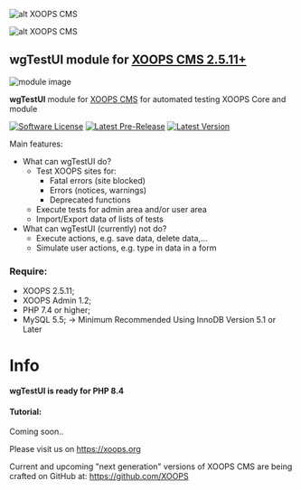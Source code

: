 ![alt XOOPS CMS](https://xoops.org/images/logoXoops4GithubRepository.png)

![alt XOOPS CMS](https://xoops.org/images/logoXoopsPhp8.png)

## wgTestUI module for  [XOOPS CMS 2.5.11+](https://xoops.org)

![module image](./assets/images/wgtestui.jpg)

**wgTestUI** module for [XOOPS CMS](https://xoops.org) for automated testing XOOPS Core and module

[![Software License](https://img.shields.io/badge/license-GPL-brightgreen.svg?style=flat)](LICENSE)
[![Latest Pre-Release](https://img.shields.io/github/tag/XoopsModules25x/wgtestui.svg?style=flat)](https://github.com/XoopsModules25x/wgtestui/tags/)
[![Latest Version](https://img.shields.io/github/release/XoopsModules25x/wgtestui.svg?style=flat)](https://github.com/XoopsModules25x/wgtestui/releases/)

Main features:
* What can wgTestUI do?
  * Test XOOPS sites for:
    * Fatal errors (site blocked)
    * Errors (notices, warnings)
    * Deprecated functions
  * Execute tests for admin area and/or user area
  * Import/Export data of lists of tests
* What can wgTestUI (currently) not do?
  * Execute actions, e.g. save data, delete data,...
  * Simulate user actions, e.g. type in data in a form

### Require:
- XOOPS 2.5.11;
- XOOPS Admin 1.2;
- PHP 7.4 or higher;
- MySQL 5.5; -> Minimum Recommended Using InnoDB Version 5.1 or Later

# Info

**wgTestUI is ready for PHP 8.4**

#### Tutorial:
Coming soon..

Please visit us on https://xoops.org

Current and upcoming "next generation" versions of XOOPS CMS are being crafted on GitHub at: https://github.com/XOOPS
